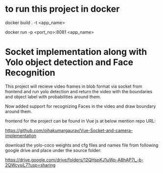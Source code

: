 # to run this project in docker 

docker build . -t <app_name>

docker run -p <port_no>:8081 <app_name>

# Socket implementation along with Yolo object detection and Face Recognition

This project will recieve video frames in blob format via socket from frontend and run yolo detection and 
return the video with the boundaries and object label with probabilities around them.

Now added support for recognizing Faces in the video and draw boundary around them.

frontend for the project can be found in Vue js at below mention repo URL:

https://github.com/ojhakumargaurav/Vue-Socket-and-camera-implementation

download the yolo-coco weights and cfg files and names file from following google drive and place under the source folder:

https://drive.google.com/drive/folders/12QHspKJ1uWp-A8hAP7l_-b-2QWcysiL7?usp=sharing
